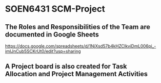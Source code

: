 # SOEN6431 SCM-Project

## The Roles and Responsibilities of the Team are documented in Google Sheets 
https://docs.google.com/spreadsheets/d/1NjXsd57b4kHZClkviDmL006pi_-imlJnCub5SCKrUt0/edit?usp=sharing

## A Project board is also created for Task Allocation and Project Management Activities
